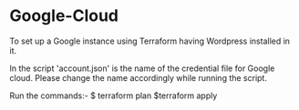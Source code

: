 # Google-Cloud
 To set up a Google instance using Terraform having Wordpress installed in it.
 
  In the script  'account.json' is the name of the credential file for Google cloud. Please change the name accordingly while running the script. 
  
  Run the commands:- 
  $ terraform plan
  $terraform apply

